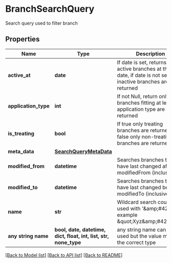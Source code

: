 # BranchSearchQuery

Search query used to filter branch

## Properties
Name | Type | Description | Notes
------------ | ------------- | ------------- | -------------
**active_at** | **date** | If date is set, returns only active branches at that date, if date is not set, also inactive branches are returned | [optional] 
**application_type** | **int** | If not Null, return only branches fitting at least on application type are returned | [optional] 
**is_treating** | **bool** | If true only treating branches are returned, if false only non-treating branches are returned | [optional] 
**meta_data** | [**SearchQueryMetaData**](SearchQueryMetaData.md) |  | [optional] 
**modified_from** | **datetime** | Searches branches that have last changed after modifiedFrom (inclusive) | [optional] 
**modified_to** | **datetime** | Searches branches that have last changed before modifiedTo (inclusive) | [optional] 
**name** | **str** | Wildcard search could be used with &#39;&amp;amp;#42;&#39;,  for example \&quot;Xyz&amp;amp;#42;\&quot; | [optional] 
**any string name** | **bool, date, datetime, dict, float, int, list, str, none_type** | any string name can be used but the value must be the correct type | [optional]

[[Back to Model list]](../README.md#documentation-for-models) [[Back to API list]](../README.md#documentation-for-api-endpoints) [[Back to README]](../README.md)


